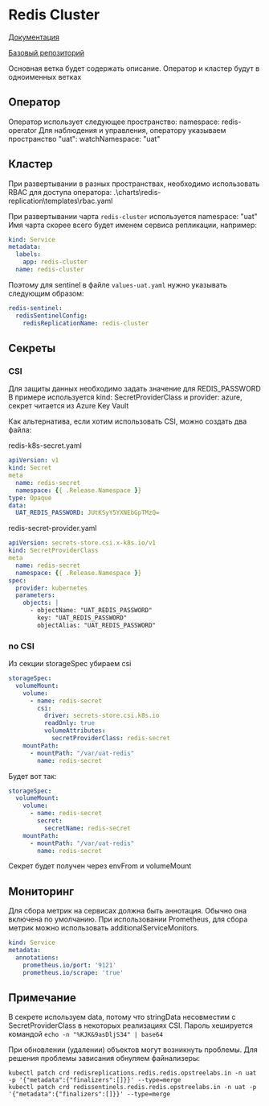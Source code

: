 # Redis Cluster

[Документация](https://ot-container-kit.github.io/redis-operator)

[Базовый репозиторий](https://github.com/OT-CONTAINER-KIT/redis-operator.git)

Основная ветка будет содержать описание.
Оператор и кластер будут в одноименных ветках

## Оператор

Оператор использует следующее пространство:
    namespace: redis-operator
Для наблюдения и управления, оператору указываем пространство "uat":
    watchNamespace: "uat"

## Кластер

При развертывании в разных пространствах, необходимо использовать RBAC для доступа оператора:
.\charts\redis-replication\templates\rbac.yaml

При развертывании чарта `redis-cluster` используется namespace: "uat"
Имя чарта скорее всего будет именем сервиса репликации, например:

```yaml
kind: Service
metadata:
  labels:
    app: redis-cluster
  name: redis-cluster
```

Поэтому для sentinel в файле `values-uat.yaml` нужно указывать следующим образом:

```yaml
redis-sentinel:
  redisSentinelConfig:
    redisReplicationName: redis-cluster
```

## Секреты

### CSI

Для защиты данных необходимо задать значение для REDIS_PASSWORD
В примере используется kind: SecretProviderClass и provider: azure, секрет читается из Azure Key Vault

Как альтернатива,  если хотим использовать CSI, можно создать два файла:

redis-k8s-secret.yaml

```yaml
apiVersion: v1
kind: Secret
meta
  name: redis-secret
  namespace: {{ .Release.Namespace }}
type: Opaque
data:
  UAT_REDIS_PASSWORD: JUtKSyY5YXNEbGpTMzQ=
```

redis-secret-provider.yaml

```yaml
apiVersion: secrets-store.csi.x-k8s.io/v1
kind: SecretProviderClass
meta
  name: redis-secret
  namespace: {{ .Release.Namespace }}
spec:
  provider: kubernetes
  parameters:
    objects: |
      - objectName: "UAT_REDIS_PASSWORD"
        key: "UAT_REDIS_PASSWORD"
        objectAlias: "UAT_REDIS_PASSWORD"
```

### no CSI

Из секции storageSpec убираем csi

```yaml
storageSpec:
  volumeMount:
    volume:
      - name: redis-secret
        csi:
          driver: secrets-store.csi.k8s.io
          readOnly: true
          volumeAttributes:
            secretProviderClass: redis-secret
    mountPath:
      - mountPath: "/var/uat-redis"
        name: redis-secret
```

Будет вот так:

```yaml
storageSpec:
  volumeMount:
    volume:
      - name: redis-secret
        secret:
          secretName: redis-secret
    mountPath:
      - mountPath: "/var/uat-redis"
        name: redis-secret
```

Секрет будет получен через envFrom и volumeMount

## Мониторинг

Для сбора метрик на сервисах должна быть аннотация. Обычно она включена по умолчанию.
При использовании Prometheus, для сбора метрик можно использовать additionalServiceMonitors.

```yaml
kind: Service
metadata:
  annotations:
    prometheus.io/port: '9121'
    prometheus.io/scrape: 'true'
```

## Примечание

В секрете используем data, потому что stringData несовместим с SecretProviderClass в некоторых реализациях CSI.
Пароль хешируется командой `echo -n "%KJK&9asDljS34" | base64`

При обновлении (удалении) объектов могут возникнуть проблемы.
Для решения проблемы зависания обнуляем файнализеры:

```shell
kubectl patch crd redisreplications.redis.redis.opstreelabs.in -n uat -p '{"metadata":{"finalizers":[]}}' --type=merge
kubectl patch crd redissentinels.redis.redis.opstreelabs.in -n uat -p '{"metadata":{"finalizers":[]}}' --type=merge
```
